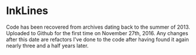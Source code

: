 # InkLines

Code has been recovered from archives dating back to the summer of 2013. Uploaded to Github for the first time on November 27th, 2016. Any changes after this date are refactors I've done to the code after having found it again nearly three and a half years later.
